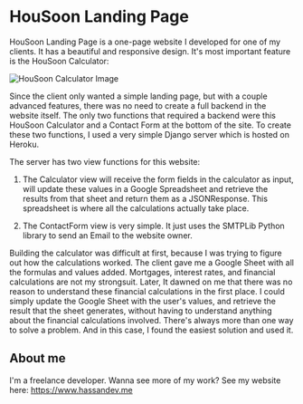 # HouSoon Landing Page
HouSoon Landing Page is a one-page website I developed for one of my clients. It has a beautiful and responsive design. It's most important feature is the HouSoon Calculator:

![HouSoon Calculator Image](https://i.postimg.cc/k46JGfWT/image.png)

Since the client only wanted a simple landing page, but with a couple advanced features, there was no need to create a full backend in the website itself. The only two functions that required a backend were this HouSoon Calculator and a Contact Form at the bottom of the site. To create these two functions, I used a very simple Django server which is hosted on Heroku.

The server has two view functions for this website:
1. The Calculator view will receive the form fields in the calculator as input, will update these values in a Google Spreadsheet and retrieve the results from that sheet and return them as a JSONResponse. This spreadsheet is where all the calculations actually take place.

2. The ContactForm view is very simple. It just uses the SMTPLib Python library to send an Email to the website owner.

Building the calculator was difficult at first, because I was trying to figure out how the calculations worked. The client gave me a Google Sheet with all the formulas and values added. Mortgages, interest rates, and financial calculations are not my strongsuit. Later, It dawned on me that there was no reason to understand these financial calculations in the first place. I could simply update the Google Sheet with the user's values, and retrieve the result that the sheet generates, without having to understand anything about the financial calculations involved.
There's always more than one way to solve a problem. And in this case, I found the easiest solution and used it. 
 
## About me
I'm a freelance developer. Wanna see more of my work? See my website here: https://www.hassandev.me
